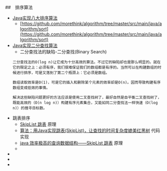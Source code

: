 ##　排序算法
- [Java实现八大排序算法](https://www.cnblogs.com/morethink/p/8419151.html)
    - [https://github.com/morethink/algorithm/tree/master/src/main/java/algorithm/sort](https://github.com/morethink/algorithm/tree/master/src/main/java/algorithm/sort)
- [Java实现二分查找算法](https://www.cnblogs.com/morethink/p/8379475.html)
    - 二分查找法的缺陷-二分查找(Binary Search)
    ```
    二分查找法的O(log n)让它成为十分高效的算法。不过它的缺陷却也是那么明显的。就在它的限定之上：必须有序，我们很难保证我们的数组都是有序的。当然可以在构建数组的时候进行排序，可是又落到了第二个瓶颈上：它必须是数组。
    
    数组读取效率是O(1)，可是它的插入和删除某个元素的效率却是O(n)。因而导致构建有序数组变成低效的事情。
    
    解决这些缺陷问题更好的方法应该是使用二叉查找树了，最好自然是自平衡二叉查找树了，既能高效的（O(n log n)）构建有序元素集合，又能如同二分查找法一样快速（O(log n)）的搜寻目标数。
    ```
- 跳表排序
    - [SkipList 跳表](https://www.iteye.com/blog/kenby-1187303) 原理
    - [算法：用Java实现跳表(SkipList)，让查找的时间复杂度媲美红黑树](https://blog.csdn.net/weixin_39448458/article/details/104707932) 代码实现
    - [java 效率极高的查询数据结构——SkipList 跳表](https://blog.csdn.net/QuinnNorris/article/details/74025389) 原理
    - []()
- 
- 
- 
